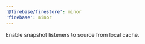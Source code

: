 ```yaml
---
'@firebase/firestore': minor
'firebase': minor
---
```

Enable snapshot listeners to source from local cache.
